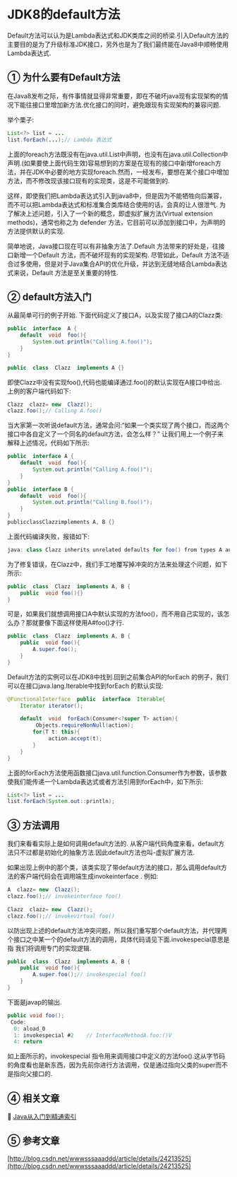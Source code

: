 JDK8的default方法
===


<div class="jumbotron">
<p>Default方法可以认为是Lambda表达式和JDK类库之间的桥梁.引入Default方法的主要目的是为了升级标准JDK接口，另外也是为了我们最终能在Java8中顺畅使用Lambda表达式.</p>  
</div>


① 为什么要有Default方法
---


在Java8发布之际，有件事情就显得非常重要，即在不破坏java现有实现架构的情况下能往接口里增加新方法.优化接口的同时，避免跟现有实现架构的兼容问题.

举个栗子:

```java
List<?> list = ...
list.forEach(...);// Lambda 表达式
```

上面的foreach方法既没有在java.util.List中声明，也没有在java.util.Collection中声明.(如果要使上面代码生效)容易想到的方案是在现有的接口中新增foreach方法，并在JDK中必要的地方实现foreach.然而，一经发布，要想在某个接口中增加方法，而不修改现该接口现有的实现类，这是不可能做到的.

这样，即使我们把Lambda表达式引入到java8中，但是因为不能牺牲向后兼容，而不可以把Lambda表达式和标准集合类库结合使用的话，会真的让人很泄气.
为了解决上述问题，引入了一个新的概念，即虚拟扩展方法(Virtual extension methods)，通常也称之为 defender 方法，它目前可以添加到接口中，为声明的方法提供默认的实现.

简单地说，Java接口现在可以有非抽象方法了.Default 方法带来的好处是，往接口新增一个Default 方法，而不破坏现有的实现架构.
尽管如此，Default 方法不适合过多使用，但是对于Java集合API的优化升级，并达到无缝地结合Lambda表达式来说，Default 方法是至关重要的特性.


② default方法入门
---


从最简单可行的例子开始. 下面代码定义了接口A，以及实现了接口A的Clazz类:

```java
public  interface  A {
    default  void  foo(){
        System.out.println("Calling A.foo()");
    }
}

public  class  Clazz  implements A {}
```

即使Clazz中没有实现foo(),代码也能编译通过.foo()的默认实现在A接口中给出.
上例的客户端代码如下:

```java
Clazz  clazz= new  Clazz();
clazz.foo();// Calling A.foo()
```

当大家第一次听说default方法，通常会问:“如果一个类实现了两个接口，而这两个接口中各自定义了一个同名的default方法，会怎么样？”
让我们用上一个例子来解释上述情况，代码如下所示:
```java
public  interface A {
    default  void  foo(){
        System.out.println("Calling A.foo()");
    }
} 
public  interface B {
    default  void  foo(){
        System.out.println("Calling B.foo()");
    }
} 
publicclassClazzimplements A, B {}
```

上面代码编译失败，报错如下:

```java
java: class Clazz inherits unrelated defaults for foo() from types A and B
```

为了修复错误，在Clazz中，我们手工地覆写掉冲突的方法来处理这个问题，如下所示:

```java
public  class  Clazz  implements A, B {
    public  void foo(){}
}
```

可是，如果我们就想调用接口A中默认实现的方法foo()，而不用自己实现的，该怎么办？那就要像下面这样使用A#foo()才行.

```java
public  class  Clazz  implements A, B {
    public  void foo(){
        A.super.foo();
    }
}
```

Default方法的实例可以在JDK8中找到.回到之前集合API的forEach 的例子，我们可以在接口java.lang.Iterable中找到forEach 的默认实现:

```java
@FunctionalInterface  public  interface  Iterable{
    Iterator iterator(); 
 
    default  void  forEach(Consumer<?super T> action){
         Objects.requireNonNull(action);
        for(T t: this){
             action.accept(t);
        }
    }
}
```

上面的forEach方法使用函数接口java.util.function.Consumer作为参数，该参数使我们能传递一个Lambda表达式或者方法引用到forEach中，如下所示:

```java
List<?> list = ...
list.forEach(System.out::println);
```


③ 方法调用
---


我们来看看实际上是如何调用default方法的.
从客户端代码角度来看，default方法只不过都是初始化的抽象方法.因此default方法也叫-虚拟扩展方法.

如果出现上例中的那个类，该类实现了带default方法的接口，那么调用default方法的客户端代码会在调用端生成invokeinterface .
例如:

```java
A  clazz= new  Clazz();
clazz.foo();// invokeinterface foo()
 
Clazz  clazz= new  Clazz();
clazz.foo();// invokevirtual foo()
```

以防出现上述的default方法冲突问题，所以我们重写那个default方法，并代理两个接口之中某一个的default方法的调用，具体代码请见下面.invokespecial意思是指 我们将调用专门的实现逻辑.

```java
public  class  Clazz  implements A, B {
    public  void foo(){
        A.super.foo();// invokespecial foo()
    }
}
```

下面是javap的输出.

```java
public void foo();
 Code:
  0: aload_0
  1: invokespecial #2    // InterfaceMethodA.foo:()V
  4: return
```

如上面所示的，invokespecial 指令用来调用接口中定义的方法foo().这从字节码的角度看也是新东西，因为先前你进行方法调用，仅是通过指向父类的super而不是指向父接口的.



④ 相关文章
---

📖 [Java从入门到精通索引](http://localhost/article/java/index.html)


⑤ 参考文章
---

[http://blog.csdn.net/wwwsssaaaddd/article/details/24213525](http://blog.csdn.net/wwwsssaaaddd/article/details/24213525)